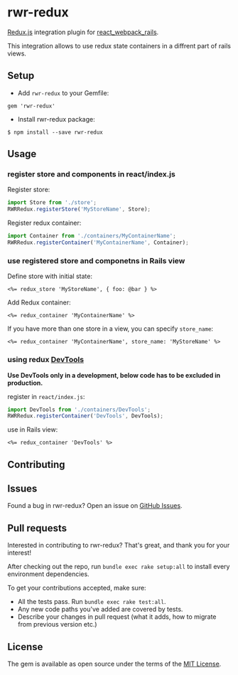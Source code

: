 rwr-redux
====
[Redux.js](http://redux.js.org/) integration plugin for [react_webpack_rails](https://github.com/netguru/react_webpack_rails).

This integration allows to use redux state containers in a diffrent part of rails views.

## Setup
* Add `rwr-redux` to your Gemfile:

```
gem 'rwr-redux'
```

* Install rwr-redux package:

```
$ npm install --save rwr-redux
```

## Usage

### register store and components in react/index.js

Register store:

```js
import Store from './store';
RWRRedux.registerStore('MyStoreName', Store);
```

Register redux container:

```js
import Container from './containers/MyContainerName';
RWRRedux.registerContainer('MyContainerName', Container);
```

### use registered store and componetns in Rails view

Define store with initial state:

```erb
<%= redux_store 'MyStoreName', { foo: @bar } %>
```

Add Redux container:

```erb
<%= redux_container 'MyContainerName' %>
```

If you have more than one store in a view, you can specify `store_name`:

```erb
<%= redux_container 'MyContainerName', store_name: 'MyStoreName' %>
```

### using redux [DevTools](https://github.com/gaearon/redux-devtools)

**Use DevTools only in a development, below code has to be excluded in production.**

register in `react/index.js`:

```js
import DevTools from './containers/DevTools';
RWRRedux.registerContainer('DevTools', DevTools);
```

use in Rails view:

```erb
<%= redux_container 'DevTools' %>
```

## Contributing
## Issues

Found a bug in rwr-redux? Open an issue on [GitHub Issues](https://github.com/netguru/rwr-redux/issues).

## Pull requests

Interested in contributing to rwr-redux? That's great, and thank you for your interest!

After checking out the repo, run `bundle exec rake setup:all` to install every environment dependencies.

To get your contributions accepted, make sure:

* All the tests pass. Run `bundle exec rake test:all`.
* Any new code paths you've added are covered by tests.
* Describe your changes in pull request (what it adds, how to migrate from previous version etc.)

## License

The gem is available as open source under the terms of the [MIT License](http://opensource.org/licenses/MIT).

